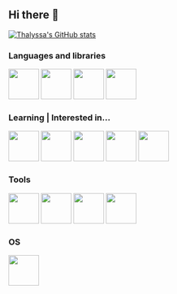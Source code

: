 ## Hi there 👋

[![Thalyssa's GitHub stats](https://github-readme-stats-nu-six-78.vercel.app/api?username=thalyssa&show_icons=true&theme=radical)](https://github.com/thalyssa/github-readme-stats)

### Languages and libraries

<img src="https://cdn.jsdelivr.net/gh/devicons/devicon@latest/icons/python/python-original.svg" width="60" height="60"/> <img src="https://cdn.jsdelivr.net/gh/devicons/devicon@latest/icons/java/java-original.svg" width="60" height="60"/> <img src="https://cdn.jsdelivr.net/gh/devicons/devicon@latest/icons/pandas/pandas-original-wordmark.svg" width="60" height="60"/> <img src="https://cdn.jsdelivr.net/gh/devicons/devicon@latest/icons/numpy/numpy-plain-wordmark.svg" width="60" height="60"/>
          
### Learning | Interested in...

<img src="https://cdn.jsdelivr.net/gh/devicons/devicon@latest/icons/flask/flask-original-wordmark.svg" width="60" height="60"/> <img src="https://cdn.jsdelivr.net/gh/devicons/devicon@latest/icons/renpy/renpy-original.svg" width="60" height="60"/> <img src="https://cdn.jsdelivr.net/gh/devicons/devicon@latest/icons/postgresql/postgresql-plain.svg" width="60" height="60"/> <img src="https://cdn.jsdelivr.net/gh/devicons/devicon@latest/icons/kotlin/kotlin-original.svg" width="60" height="60"/> <img src="https://cdn.jsdelivr.net/gh/devicons/devicon@latest/icons/linux/linux-original.svg" width="60" height="60"/>

### Tools

<img src="https://cdn.jsdelivr.net/gh/devicons/devicon@latest/icons/vscode/vscode-original.svg" width="60" height="60"/> <img src="https://cdn.jsdelivr.net/gh/devicons/devicon@latest/icons/intellij/intellij-original.svg" width="60" height="60"/> <img src="https://cdn.jsdelivr.net/gh/devicons/devicon@latest/icons/git/git-original.svg" width="60" height="60"/> <img src="https://cdn.jsdelivr.net/gh/devicons/devicon@latest/icons/dbeaver/dbeaver-original.svg" width="60" height="60"/> 



### OS

<img src="https://cdn.jsdelivr.net/gh/devicons/devicon@latest/icons/debian/debian-original.svg" width="60" height="60"/>
          
          


          
          
          
          
          
          

<!--
**thalyssa/thalyssa** is a ✨ _special_ ✨ repository because its `README.md` (this file) appears on your GitHub profile.

Here are some ideas to get you started:

- 🔭 I’m currently working on ...
- 🌱 I’m currently learning ...
- 👯 I’m looking to collaborate on ...
- 🤔 I’m looking for help with ...
- 💬 Ask me about ...
- 📫 How to reach me: ...
- 😄 Pronouns: ...
- ⚡ Fun fact: ...
-->
